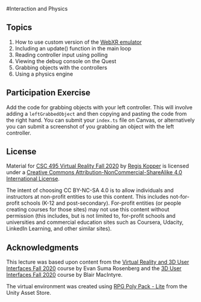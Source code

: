 #Interaction and Physics

## Topics

1. How to use custom version of the [WebXR emulator](https://github.com/csc495-vr-f2022/WebXR-emulator-extension)
2. Including an update() function in the main loop
3. Reading controller input using polling
4. Viewing the debug console on the Quest
5. Grabbing objects with the controllers
6. Using a physics engine

## Participation Exercise

Add the code for grabbing objects with your left controller.  This will involve adding a `leftGrabbedObject` and then copying and pasting the code from the right hand.  You can submit your `index.ts` file on Canvas, or alternatively you can submit a screenshot of you grabbing an object with the left controller.

## License

Material for [CSC 495 Virtual Reality Fall 2020](https://github.com/csc495-vr-f2022/) by [Regis Kopper](https://regiskopper.com/) is licensed under a [Creative Commons Attribution-NonCommercial-ShareAlike 4.0 International License](http://creativecommons.org/licenses/by-nc-sa/4.0/).

The intent of choosing CC BY-NC-SA 4.0 is to allow individuals and instructors at non-profit entities to use this content.  This includes not-for-profit schools (K-12 and post-secondary). For-profit entities (or people creating courses for those sites) may not use this content without permission (this includes, but is not limited to, for-profit schools and universities and commercial education sites such as Coursera, Udacity, LinkedIn Learning, and other similar sites).   

## Acknowledgments

This lecture was based upon content from the [Virtual Reality and 3D User Interfaces Fall 2020](https://github.com/CSCI-5619-Fall-2020) course by Evan Suma Rosenberg and the [3D User Interfaces Fall 2020](https://github.blairmacintyre.me/3dui-class-f20) course by Blair MacIntyre.

The virtual environment was created using [RPG Poly Pack - Lite](https://assetstore.unity.com/packages/3d/environments/landscapes/rpg-poly-pack-lite-148410) from the Unity Asset Store.